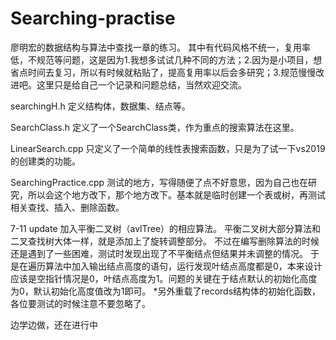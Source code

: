 # Searching-practise
廖明宏的数据结构与算法中查找一章的练习。
其中有代码风格不统一，复用率低，不规范等问题，这是因为1.我想多试试几种不同的方法；2.因为是小项目，想省点时间去复习，所以有时候就粘贴了，提高复用率以后会多研究；3.规范慢慢改进吧。这里只是给自己一个记录和问题总结，当然欢迎交流。

searchingH.h
  定义结构体，数据集、结点等。

SearchClass.h
  定义了一个SearchClass类，作为重点的搜索算法在这里。

LinearSearch.cpp
  只定义了一个简单的线性表搜索函数，只是为了试一下vs2019的创建类的功能。

SearchingPractice.cpp
  测试的地方，写得随便了点不好意思，因为自己也在研究，所以会这个地方改下，那个地方改下。基本就是临时创建一个表或树，再测试相关查找、插入、删除函数。
  
 7-11 update
 加入平衡二叉树（avlTree）的相应算法。
 平衡二叉树大部分算法和二叉查找树大体一样，就是添加上了旋转调整部分。
 不过在编写删除算法的时候还是遇到了一些困难，测试时发现出现了不平衡结点但结果并未调整的情况。
 于是在遍历算法中加入输出结点高度的语句，运行发现叶结点高度都是0，本来设计应该是空指针情况是0，叶结点高度为1。问题的关键在于结点默认的初始化高度为0，默认初始化高度值改为1即可。
 *另外重载了records结构体的初始化函数，各位要测试的时候注意不要忽略了。

边学边做，还在进行中
